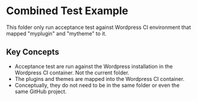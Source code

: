 # Combined Test Example

This folder only run acceptance test against Wordpress CI environment that mapped "myplugin"
and "mytheme" to it.

## Key Concepts

* Acceptance test are run against the Wordpress installation in the Wordpress CI container.
  Not the current folder.
* The plugins and themes are mapped into the Wordpress CI container.
* Conceptually, they do not need to be in the same folder or even the same GitHub project.
